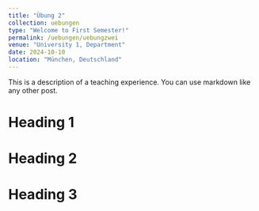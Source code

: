 ```yaml
---
title: "Übung 2"
collection: uebungen
type: "Welcome to First Semester!"
permalink: /uebungen/uebungzwei
venue: "University 1, Department"
date: 2024-10-10
location: "München, Deutschland"
---
```


This is a description of a teaching experience. You can use markdown like any other post.

Heading 1
======

Heading 2
======

Heading 3
======

